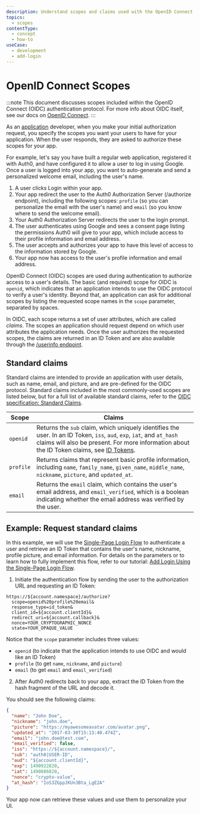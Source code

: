 ```yaml
---
description: Understand scopes and claims used with the OpenID Connect (OIDC) protocol.
topics:
  - scopes
contentType:
  - concept
  - how-to
useCase:
  - development
  - add-login
---
```

# OpenID Connect Scopes

:::note 
This document discusses scopes included within the OpenID Connect (OIDC) authentication protocol. For more info about OIDC itself, see our docs on [OpenID Connect](/protocols/oidc).
:::

As an [application](/applications) developer, when you make your initial authorization request, you specify the scopes you want your users to have for your application. When the user responds, they are asked to authorize these scopes for your app.

For example, let's say you have built a regular web application, registered it with Auth0, and have configured it to allow a user to log in using Google. Once a user is logged into your app, you want to auto-generate and send a personalized welcome email, including the user's name.

1. A user clicks Login within your app.
2. Your app redirect the user to the Auth0 Authorization Server (/authorize endpoint), including the following scopes: `profile` (so you can personalize the email with the user's name) and `email` (so you know where to send the welcome email).
3. Your Auth0 Authorization Server redirects the user to the login prompt.
4. The user authenticates using Google and sees a consent page listing the permissions Auth0 will give to your app, which include access to their profile information and email address.
5. The user accepts and authorizes your app to have this level of access to the information stored by Google.
6. Your app now has access to the user's profile information and email address.

OpenID Connect (OIDC) scopes are used during authentication to authorize access to a user's details. The basic (and required) scope for OIDC is `openid`, which indicates that an application intends to use the OIDC protocol to verify a user's identity. Beyond that, an application can ask for additional scopes by listing the requested scope names in the `scope` parameter, separated by spaces. 

In OIDC, each scope returns a set of user attributes, which are called _claims_. The scopes an application should request depend on which user attributes the application needs. Once the user authorizes the requested scopes, the claims are returned in an ID Token and are also available through the [/userinfo endpoint](/api/authentication#get-user-info).

## Standard claims

Standard claims are intended to provide an application with user details, such as name, email, and picture, and are pre-defined for the OIDC protocol. Standard claims included in the most commonly-used scopes are listed below, but for a full list of available standard claims, refer to the [OIDC specification: Standard Claims](https://openid.net/specs/openid-connect-core-1_0.html#StandardClaims).


| Scope     | Claims          |
|-----------|-----------------|
| `openid`  | Returns the `sub` claim, which uniquely identifies the user. In an ID Token, `iss`, `aud`, `exp`, `iat`, and `at_hash` claims will also be present. For more information about the ID Token claims, see [ID Tokens](/tokens/id-token#id-token-payload). |
| `profile` | Returns claims that represent basic profile information, including `name`, `family_name`, `given_name`, `middle_name`, `nickname`, `picture`, and `updated_at`. |
| `email`   | Returns the `email` claim, which contains the user's email address, and `email_verified`, which is a boolean indicating whether the email address was verified by the user. |

## Example: Request standard claims

In this example, we will use the [Single-Page Login Flow](/flows/concepts/single-page-login-flow) to authenticate a user and retrieve an ID Token that contains the user's name, nickname, profile picture, and email information. For details on the parameters or to learn how to fully implement this flow, refer to our tutorial: [Add Login Using the Single-Page Login Flow](/flows/guides/single-page-login-flow/add-login-using-single-page-login-flow).

1. Initiate the authentication flow by sending the user to the authorization URL and requesting an ID Token:

```text
https://${account.namespace}/authorize?
  scope=openid%20profile%20email&
  response_type=id_token&
  client_id=${account.clientId}&
  redirect_uri=${account.callback}&
  nonce=YOUR_CRYPTOGRAPHIC_NONCE
  state=YOUR_OPAQUE_VALUE
```

Notice that the `scope` parameter includes three values: 

* `openid` (to indicate that the application intends to use OIDC and would like an ID Token)
* `profile` (to get `name`, `nickname`, and `picture`)
* `email` (to get `email` and `email_verified`)


2. After Auth0 redirects back to your app, extract the ID Token from the hash fragment of the URL and decode it.

You should see the following claims:

```json
{
  "name": "John Doe",
  "nickname": "john.doe",
  "picture": "https://myawesomeavatar.com/avatar.png",
  "updated_at": "2017-03-30T15:13:40.474Z",
  "email": "john.doe@test.com",
  "email_verified": false,
  "iss": "https://${account.namespace}/",
  "sub": "auth0|USER-ID",
  "aud": "${account.clientId}",
  "exp": 1490922820,
  "iat": 1490886820,
  "nonce": "crypto-value",
  "at_hash": "IoS3ZGppJKUn3Bta_LgE2A"
}
```

Your app now can retrieve these values and use them to personalize your UI.
